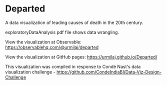 # Departed
 A data visualization of leading causes of death in the 20th century.
 
 exploratoryDataAnalysis pdf file shows data wrangling.
 
 View the visualization at Observable: https://observablehq.com/@urmilaj/departed
 
 View the visualization at GitHub pages: https://urmilaj.github.io/Departed/
 
 This visualization was compiled in response to Condé Nast's data visualization challenge - https://github.com/CondeIndiaBI/Data-Viz-Design-Challenge
 
